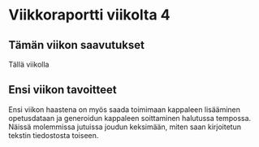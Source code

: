 # Viikkoraportti viikolta 4

## Tämän viikon saavutukset

Tällä viikolla 


## Ensi viikon tavoitteet


Ensi viikon haastena on myös saada toimimaan kappaleen lisääminen opetusdataan ja generoidun kappaleen soittaminen halutussa tempossa. 
Näissä molemmissa jutuissa joudun keksimään, miten saan kirjoitetun tekstin tiedostosta toiseen.
